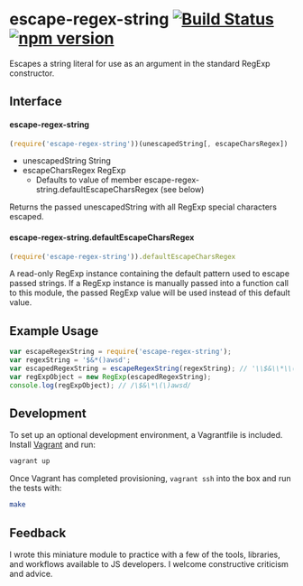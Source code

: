 # escape-regex-string [![Build Status](https://travis-ci.org/monotonee/escape-regex-string.svg?branch=master)](https://travis-ci.org/monotonee/escape-regex-string) [![npm version](https://badge.fury.io/js/escape-regex-string.svg)](https://www.npmjs.com/package/escape-regex-string)
Escapes a string literal for use as an argument in the standard RegExp constructor.

## Interface

#### escape-regex-string
```javascript
(require('escape-regex-string'))(unescapedString[, escapeCharsRegex])
```
* unescapedString String
* escapeCharsRegex RegExp
  * Defaults to value of member escape-regex-string.defaultEscapeCharsRegex (see below)

Returns the passed unescapedString with all RegExp special characters escaped.

#### escape-regex-string.defaultEscapeCharsRegex
```javascript
(require('escape-regex-string')).defaultEscapeCharsRegex
```
A read-only RegExp instance containing the default pattern used to escape passed strings. If a RegExp instance is manually passed into a function call to this module, the passed RegExp value will be used instead of this default value.

## Example Usage
```javascript
var escapeRegexString = require('escape-regex-string');
var regexString = '$&*()awsd';
var escapedRegexString = escapeRegexString(regexString); // '\\$&\\*\\(\\)awsd'
var regExpObject = new RegExp(escapedRegexString);
console.log(regExpObject); // /\$&\*\(\)awsd/
```

## Development
To set up an optional development environment, a Vagrantfile is included. Install [Vagrant](https://www.vagrantup.com)
and run:
```sh
vagrant up
 ```
Once Vagrant has completed provisioning, `vagrant ssh` into the box and run the tests with:
```sh
make
```

## Feedback
I wrote this miniature module to practice with a few of the tools, libraries, and workflows available to JS developers. I welcome constructive criticism and advice.
